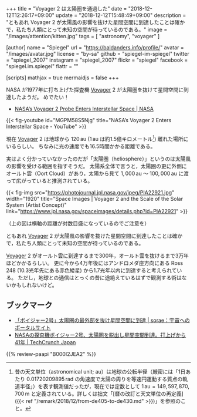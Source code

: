 +++
title = "Voyager 2 は太陽圏を通過した"
date = "2018-12-12T12:26:17+09:00"
update = "2018-12-12T15:48:49+09:00"
description = "ともあれ Voyager 2 が太陽風の影響を抜けた星間空間に到達したことは確かで，私たち人類にとって未知の空間が待っているのである。"
image = "/images/attention/kitten.jpg"
tags = [ "astronomy", "voyager" ]

[author]
  name      = "Spiegel"
  url       = "https://baldanders.info/profile/"
  avatar    = "/images/avatar.jpg"
  license   = "by-sa"
  github    = "spiegel-im-spiegel"
  twitter   = "spiegel_2007"
  instagram = "spiegel_2007"
  flickr    = "spiegel"
  facebook  = "spiegel.im.spiegel"
  flattr    = ""

[scripts]
  mathjax = true
  mermaidjs = false
+++

NASA が1977年に打ち上げた探査機 [Voyager] 2 が太陽圏を抜けて星間空間に到達したようだ。
めでたい！

- [NASA’s Voyager 2 Probe Enters Interstellar Space | NASA](https://www.nasa.gov/press-release/nasa-s-voyager-2-probe-enters-interstellar-space/)

{{< fig-youtube id="MGPM58S5Njg" title="NASA’s Voyager 2 Enters Interstellar Space - YouTube" >}}

現在 [Voyager] 2 は地球から $120\,\mathrm{au}$ ($1\,\mathrm{au}$ は約1.5億キロメートル[^au1]) 離れた場所にいるらしい。
ちなみに光の速度でも16.5時間かかる距離である。

[^au1]: 昔の天文単位（astronomical unit; au）は地球の公転半径（厳密には「1日あたり $0.01720209895\,\mathrm{rad}$ の角速度で太陽の周りを等速円運動する質点の軌道半径」）を表す観測値だったが，現在では定数として $1\,\mathrm{au} = 149,597,870,700\,\mathrm{m}$ と定義されている。詳しくは拙文「[暦の改訂と天文単位の再定義]({{< ref "/remark/2018/12/from-de405-to-de430.md" >}})」を参照のこと。

実はよく分かっていなかったのだが「太陽圏（heliosphere）」というのは太陽風の影響を受ける範囲を指すそうだ。
太陽系全体で言うと，太陽圏の更に外側にオールト雲（Oort Cloud）があり，太陽から見て $1,000\,\mathrm{au}$ ～ $100,000\,\mathrm{au}$ に渡って広がっていると推測されている。

{{< fig-img src="https://photojournal.jpl.nasa.gov/jpeg/PIA22921.jpg" width="1920" title="Space Images | Voyager 2 and the Scale of the Solar System (Artist Concept)" link="https://www.jpl.nasa.gov/spaceimages/details.php?id=PIA22921" >}}

（上の図は横軸の距離が対数目盛になっているのでご注意を）

ともあれ [Voyager] 2 が太陽風の影響を抜けた星間空間に到達したことは確かで，私たち人類にとって未知の空間が待っているのである。

[Voyager] 2 がオールト雲に到達するまで300年，オールト雲を抜けるまで3万年ほどかかるらしい。
更に今から4万年後にはアンドロメダ座方向にある Ross 248 (10.3光年先にある赤色矮星) から1.7光年以内に到達すると考えられている。
ただし，地球との通信はとっくの昔に途絶えているはずで観測する術はないかもしれないけど。

## ブックマーク

- [「ボイジャー2号」太陽圏の最外部を抜け星間空間に到達 | sorae：宇宙へのポータルサイト](https://sorae.info/030201/2018_12_11_voyager2.html)
- [NASAの探査機ボイジャー2号、太陽圏を脱出し星間空間到達。打上げから41年  |  TechCrunch Japan](https://jp.techcrunch.com/2018/12/11/engadget-nasa-2-41/)

[Voyager]: https://voyager.jpl.nasa.gov/

{{% review-paapi "B000I2JEA2" %}} <!-- ほしのこえ -->
